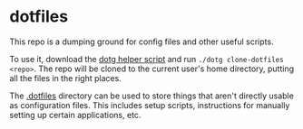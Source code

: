 dotfiles
========

This repo is a dumping ground for config files and other useful scripts.

To use it, download the [dotg helper script](/bin/dotg) and run `./dotg clone-dotfiles <repo>`. The
repo will be cloned to the current user's home directory, putting all the files in the right places.

The [.dotfiles](/.dotfiles) directory can be used to store things that aren't directly usable as
configuration files. This includes setup scripts, instructions for manually setting up certain
applications, etc.
